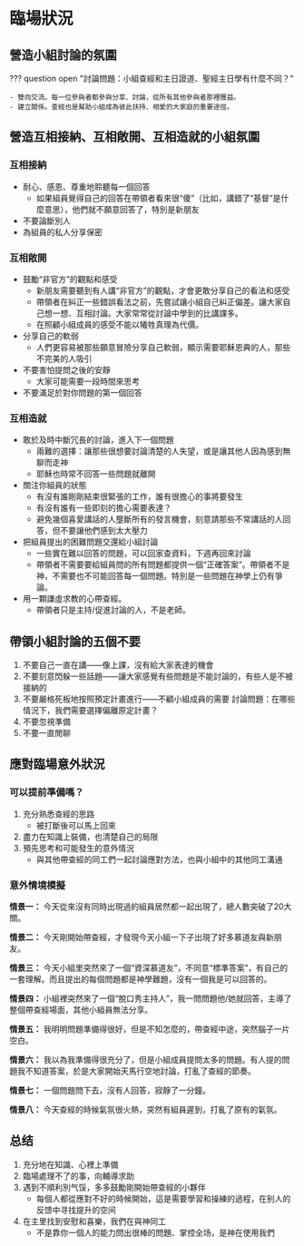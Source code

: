 # 臨場狀況

## 營造小組討論的氛圍

??? question open "討論問題：小組查經和主日證道、聖經主日學有什麼不同？"

    - 雙向交流。每一位參與者都參與分享、討論，從所有其他參與者那裡獲益。
    - 建立關係。查經也是幫助小組成為彼此扶持、相愛的大家庭的重要途徑。

## 營造互相接納、互相敞開、互相造就的小組氛圍

### 互相接納

- 耐心、感恩、尊重地聆聽每一個回答
    - 如果組員覺得自己的回答在帶領者看來很“傻”（比如，講錯了“基督”是什麼意思），他們就不願意回答了，特別是新朋友
- 不要論斷別人
- 為組員的私人分享保密

### 互相敞開

- 鼓勵“非官方”的觀點和感受
    - 新朋友需要聽到有人講“非官方”的觀點，才會更敢分享自己的看法和感受
    - 帶領者在糾正一些錯誤看法之前，先嘗試讓小組自己糾正偏差。讓大家自己想一想、互相討論。大家常常從討論中學到的比講課多。
    - 在照顧小組成員的感受不能以犧牲真理為代價。
- 分享自己的軟弱
    - 人們更容易被那些願意冒險分享自己軟弱，顯示需要耶穌恩典的人，那些不完美的人吸引
- 不要害怕提問之後的安靜
    - 大家可能需要一段時間來思考
- 不要滿足於對你問題的第一個回答

### 互相造就

- 敢於及時中斷冗長的討論，進入下一個問題
    - 兩難的選擇：讓那些很想要討論清楚的人失望，或是讓其他人因為感到無聊而走神
    - 耶穌也時常不回答一些問題就離開
- 關注你組員的狀態
    - 有沒有誰剛剛結束很緊張的工作，誰有很擔心的事將要發生
    - 有沒有誰有一些即刻的擔心需要表達？
    - 避免幾個喜愛講話的人壟斷所有的發言機會，刻意請那些不常講話的人回答，但不要讓他們感到太大壓力
- 把組員提出的困難問題交還給小組討論
    - 一些實在難以回答的問題，可以回家查資料，下週再回來討論
    - 帶領者不需要要給組員問的所有問題都提供一個“正確答案”。帶領者不是神，不需要也不可能回答每一個問題。特別是一些問題在神學上仍有爭論。
- 用一顆謙虛求教的心帶查經。
    - 帶領者只是主持/促進討論的人，不是老師。

## 帶領小組討論的五個不要

1. 不要自己一直在講——像上課，沒有給大家表達的機會
2. 不要刻意閃躲一些話題——讓大家感覺有些問題是不能討論的，有些人是不被接納的
3. 不要嚴格死板地按照預定計畫進行——不顧小組成員的需要
討論問題：在哪些情況下，我們需要選擇偏離原定計畫？
4. 不要忽視準備
5. 不要一直閒聊

## 應對臨場意外狀況

### 可以提前準備嗎？

1. 充分熟悉查經的思路
    - 被打斷後可以馬上回來
1. 盡力在知識上裝備，也清楚自己的局限
1. 預先思考和可能發生的意外情況
    - 與其他帶查經的同工們一起討論應對方法，也與小組中的其他同工溝通

### 意外情境模擬

**情景一：**
今天從來沒有同時出現過的組員居然都一起出現了，總人數突破了20大關。

**情景二：**
今天剛開始帶查經，才發現今天小組一下子出現了好多慕道友與新朋友。

**情景三：**
今天小組里突然來了一個“資深慕道友”，不同意“標準答案”，有自己的一套理解。而且提出的每個問題都是神學難題，沒有一個我是可以回答的。

**情景四：**
小組裡突然來了一個“脫口秀主持人”，我一問問題他/她就回答，主導了整個帶查經場面，其他小組員無法分享。

**情景五：**
我明明問題準備得很好，但是不知怎麼的，帶查經中途，突然腦子一片空白。

**情景六：**
我以為我準備得很充分了，但是小組成員提問太多的問題。有人提的問題我不知道答案，於是大家開始天馬行空地討論，打亂了查經的節奏。

**情景七：**
一個問題問下去，沒有人回答，寂靜了一分鐘。

**情景八：**
今天查經的時候氣氛很火熱，突然有組員遲到，打亂了原有的氣氛。

## 总结

1. 充分地在知識、心裡上準備
1. 臨場處理不了的事，向輔導求助
1. 遇到不順利別气馁，多多鼓勵剛開始帶查經的小夥伴
    - 每個人都從應對不好的時候開始，這是需要學習和操練的過程，在别人的反馈中寻找提升的空间
1. 在主里找到安慰和喜樂，我們在與神同工
    - 不是靠你一個人的能力問出很棒的問題、掌控全场，是神在使用我們
